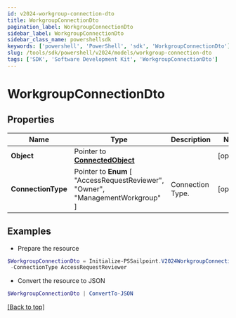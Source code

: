 ```yaml
---
id: v2024-workgroup-connection-dto
title: WorkgroupConnectionDto
pagination_label: WorkgroupConnectionDto
sidebar_label: WorkgroupConnectionDto
sidebar_class_name: powershellsdk
keywords: ['powershell', 'PowerShell', 'sdk', 'WorkgroupConnectionDto'] 
slug: /tools/sdk/powershell/v2024/models/workgroup-connection-dto
tags: ['SDK', 'Software Development Kit', 'WorkgroupConnectionDto']
---
```



# WorkgroupConnectionDto

## Properties

Name | Type | Description | Notes
------------ | ------------- | ------------- | -------------
**Object** |  Pointer to [**ConnectedObject**](connected-object) |  | [optional] 
**ConnectionType** |  Pointer to  **Enum** [  "AccessRequestReviewer",    "Owner",    "ManagementWorkgroup" ] | Connection Type. | [optional] 

## Examples

- Prepare the resource
```powershell
$WorkgroupConnectionDto = Initialize-PSSailpoint.V2024WorkgroupConnectionDto  -Object null `
 -ConnectionType AccessRequestReviewer
```

- Convert the resource to JSON
```powershell
$WorkgroupConnectionDto | ConvertTo-JSON
```


[[Back to top]](#) 

